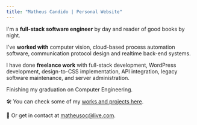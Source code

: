 ```yaml
---
title: "Matheus Candido | Personal Website"
---
```


I'm a __full-stack software engineer__ by day and reader of good books by night.

I've __worked with__ computer vision, cloud-based process automation software, communication protocol design and realtime back-end systems. 

I have done __freelance work__ with full-stack development, WordPress development, design-to-CSS implementation, API integration, legacy software maintenance, and server administration.

Finishing my graduation on Computer Engineering.

🛠️ You can check some of my [works and projects here](/works).

💬 Or get in contact at [matheusoc@live.com](mailto:matheusoc@live.com).
